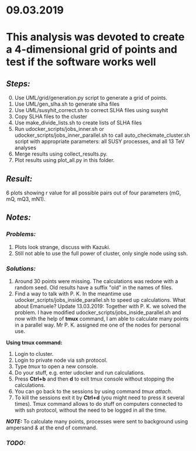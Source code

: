 # 09.03.2019

# This analysis was devoted to create a 4-dimensional grid of points and test if the software works well

## *Steps:*
0. Use UML/grid/generation.py script to generate a grid of points.
1. Use UML/gen_slha.sh to generate slha files
2. Use UML/susyhit_correct.sh to correct SLHA files using susyhit
3. Copy SLHA files to the cluster
4. Use make_divide_lists.sh to create lists of SLHA files
4. Run udocker_scripts/jobs_inner.sh or  udocker_scripts/jobs_inner_parallel.sh to call auto_checkmate_cluster.sh script with appropriate parameters: all SUSY processes, and all 13 TeV analyses
5. Merge results using collect_results.py.
6. Plot results using plot_all.py in this folder.

## *Result:*
6 plots showing r value for all possible pairs out of four parameters (mG, mQ, mQ3, mN1).

## *Notes:*

### *Problems:*
1. Plots look strange, discuss with Kazuki.
2. Still not able to use the full power of cluster, only single node using ssh.

### *Solutions:*
1. Around 30 points were missing. The calculations was redone with a random seed. Old results have a suffix "old" in the names of files.
2. Find a way to talk with P. K. In the meantime use udocker_scripts/jobs_inside_parallel.sh to speed up calculations. What about Emanuele?
Update 13.03.2019: Together with P. K. we solved the problem. I have modified udocker_scripts/jobs_inside_parallel.sh and now with the help of **tmux** command, I am able to calculate many points in a parallel way. Mr P. K. assigned me one of the nodes for personal use.

**Using tmux command:**
1. Login to cluster.
2. Login to private node via ssh protocol.
3. Type *tmux* to open a new console.
4. Do your stuff, e.g. enter udocker and run calculations.
5. Press **Ctrl+b** and then **d** to exit tmux console without stopping the calculations.
6. You can go back to the sessions by using command *tmux attach*.
7. To kill the sessions exit it by **Ctrl+d** (you might need to press it several times).
Tmux command allows to do stuff on computers connected to with ssh protocol, without the need to be logged in all the time.

***NOTE:*** To calculate many points, processes were sent to background using ampersand *&* at the end of command.

### *TODO:*
